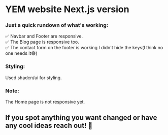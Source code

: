 # YEM website Next.js version

### Just a quick rundown of what's working:<br>
  ✅ Navbar and Footer are responsive.<br>
  ✅ The Blog page is responsive too.<br>
  ✅ The contact form on the footer is working I didn't hide the keys(I think no one needs it😅)<br>


### Styling: 
Used shadcn/ui for styling. <br>
### Note:
The Home page is not responsive yet. <br>
## If you spot anything you want changed or have any cool ideas reach out! 🙌
